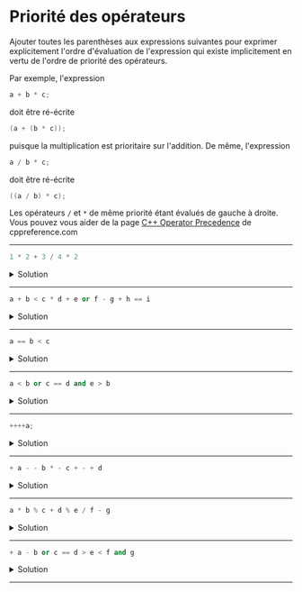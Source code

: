 # Priorité des opérateurs

Ajouter toutes les parenthèses aux expressions suivantes pour exprimer
explicitement l'ordre d'évaluation de l'expression qui existe implicitement
en vertu de l'ordre de priorité des opérateurs. 

Par exemple, l'expression

~~~cpp
a + b * c; 
~~~

doit être ré-écrite 

~~~cpp
(a + (b * c)); 
~~~

puisque la multiplication est prioritaire sur l'addition. De même, l'expression

~~~cpp
a / b * c; 
~~~

doit être ré-écrite

~~~cpp
((a / b) * c); 
~~~

Les opérateurs `/` et `*` de même priorité étant évalués de gauche à droite. Vous pouvez vous aider de la page [C++ Operator Precedence](https://en.cppreference.com/w/cpp/language/operator_precedence) de cppreference.com

---

~~~cpp 
1 * 2 + 3 / 4 * 2
~~~

<details>
<summary>Solution</summary>

~~~cpp 
((1 * 2) + ((3 / 4) * 2))
~~~
</details>

---


~~~cpp 
a + b < c * d + e or f - g + h == i
~~~

<details>
<summary>Solution</summary>

~~~cpp 
(((a + b) < ((c * d) + e)) or (((f - g) + h) == i))
~~~
</details>

---

~~~cpp 
a == b < c
~~~

<details>
<summary>Solution</summary>

~~~cpp 
(a == (b < c))
~~~
</details>

---


~~~cpp 
a < b or c == d and e > b
~~~

<details>
<summary>Solution</summary>

~~~cpp 
((a < b) or ((c == d) and (e > b)))
~~~
</details>

---

~~~cpp 
++++a; 
~~~

<details>
<summary>Solution</summary>

~~~cpp
(++(++a)) 
~~~
</details>

---


~~~cpp 
+ a - - b * - c + - + d
~~~

<details>
<summary>Solution</summary>

~~~cpp 
(((+a) - ((-b) * (-c))) + (-(+d)))
~~~
</details>

---


~~~cpp 
a * b % c + d % e / f - g
~~~

<details>
<summary>Solution</summary>

~~~cpp 
((((a * b) % c) + ((d % e) / f)) - g)
~~~
</details>

---


~~~cpp 
+ a - b or c == d > e < f and g
~~~

<details>
<summary>Solution</summary>

~~~cpp 
(((+ a) - b) or ((c == ((d > e) < f)) and g))
~~~
</details>

---
